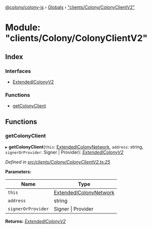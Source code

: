[@colony/colony-js](../README.md) › [Globals](../globals.md) › ["clients/Colony/ColonyClientV2"](_clients_colony_colonyclientv2_.md)

# Module: "clients/Colony/ColonyClientV2"

## Index

### Interfaces

* [ExtendedIColonyV2](../interfaces/_clients_colony_colonyclientv2_.extendedicolonyv2.md)

### Functions

* [getColonyClient](_clients_colony_colonyclientv2_.md#getcolonyclient)

## Functions

###  getColonyClient

▸ **getColonyClient**(`this`: [ExtendedIColonyNetwork](../interfaces/_clients_colonynetworkclient_.extendedicolonynetwork.md), `address`: string, `signerOrProvider`: Signer | Provider): *[ExtendedIColonyV2](../interfaces/_clients_colony_colonyclientv2_.extendedicolonyv2.md)*

*Defined in [src/clients/Colony/ColonyClientV2.ts:25](https://github.com/JoinColony/colonyJS/blob/8037c41/src/clients/Colony/ColonyClientV2.ts#L25)*

**Parameters:**

Name | Type |
------ | ------ |
`this` | [ExtendedIColonyNetwork](../interfaces/_clients_colonynetworkclient_.extendedicolonynetwork.md) |
`address` | string |
`signerOrProvider` | Signer &#124; Provider |

**Returns:** *[ExtendedIColonyV2](../interfaces/_clients_colony_colonyclientv2_.extendedicolonyv2.md)*
